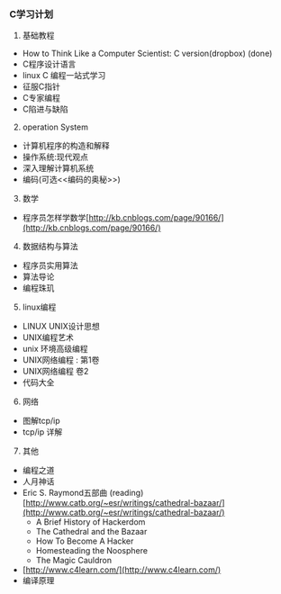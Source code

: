 ### C学习计划
1. 基础教程 
 - How to Think Like a Computer Scientist: C version(dropbox) (done)
 - C程序设计语言 
 - linux C 编程一站式学习
 - 征服C指针
 - C专家编程
 - C陷进与缺陷

2. operation System
 - 计算机程序的构造和解释
 - 操作系统:现代观点
 - 深入理解计算机系统
 - 编码(可选<<编码的奥秘>>)

3. 数学
 - 程序员怎样学数学[http://kb.cnblogs.com/page/90166/](http://kb.cnblogs.com/page/90166/)

4. 数据结构与算法
 - 程序员实用算法
 - 算法导论
 - 编程珠玑

5. linux编程
 - LINUX UNIX设计思想
 - UNIX编程艺术
 - unix 环境高级编程
 - UNIX网络编程 : 第1卷
 - UNIX网络编程 卷2
 - 代码大全

6. 网络
 - 图解tcp/ip
 - tcp/ip 详解

7. 其他
 - 编程之道
 - 人月神话
  - Eric S. Raymond五部曲 (reading)[http://www.catb.org/~esr/writings/cathedral-bazaar/](http://www.catb.org/~esr/writings/cathedral-bazaar/)
      - A Brief History of Hackerdom
      - The Cathedral and the Bazaar
      - How To Become A Hacker
      - Homesteading the Noosphere
      - The Magic Cauldron
 - [http://www.c4learn.com/](http://www.c4learn.com/)
 - 编译原理
